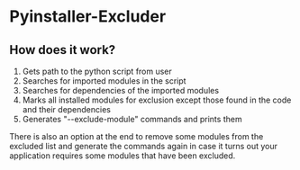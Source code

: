 # Pyinstaller-Excluder

## How does it work?
1. Gets path to the python script from user
2. Searches for imported modules in the script
3. Searches for dependencies of the imported modules
4. Marks all installed modules for exclusion except those found in the code and their dependencies
5. Generates "--exclude-module" commands and prints them

There is also an option at the end to remove some modules from the excluded list and generate the commands again in case it turns out your application requires some modules that have been excluded.
